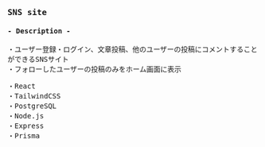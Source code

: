 <samp>

### SNS site


#### - Description -
・ユーザー登録・ログイン、文章投稿、他のユーザーの投稿にコメントすることができるSNSサイト<br />
・フォローしたユーザーの投稿のみをホーム画面に表示

・React<br />
・TailwindCSS<br />
・PostgreSQL<br />
・Node.js<br />
・Express<br />
・Prisma

</samp>
